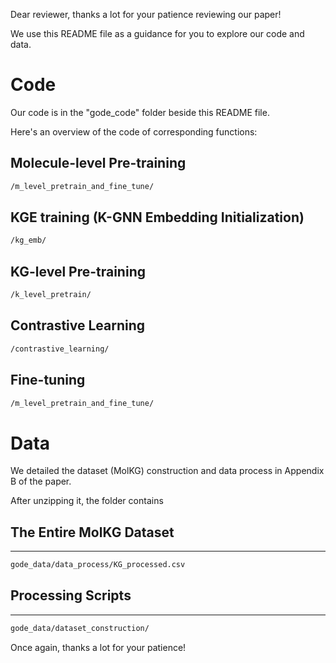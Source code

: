 Dear reviewer, thanks a lot for your patience reviewing our paper!

We use this README file as a guidance for you to explore our code and data.



Code
====

Our code is in the "gode_code" folder beside this README file.

Here's an overview of the code of corresponding functions:

Molecule-level Pre-training
---
```bash
/m_level_pretrain_and_fine_tune/
```
KGE training (K-GNN Embedding Initialization)
---
```bash
/kg_emb/
```

KG-level Pre-training
---
```bash
/k_level_pretrain/
```

Contrastive Learning
---
```bash
/contrastive_learning/
```

Fine-tuning
---
```bash
/m_level_pretrain_and_fine_tune/
```




Data
===



We detailed the dataset (MolKG) construction and data process in Appendix B of the paper.

After unzipping it, the folder contains

The Entire MolKG Dataset  
---
---
```bash
gode_data/data_process/KG_processed.csv
```


Processing Scripts 
---
---
```bash
gode_data/dataset_construction/
```

Once again, thanks a lot for your patience!